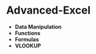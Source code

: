 # Advanced-Excel
<ul>
<li><b>Data Manipulation</b></li>
<li><b>Functions</b></li>
<li><b>Formulas</b></li>
<li><b>VLOOKUP</b></li>
</ul>
